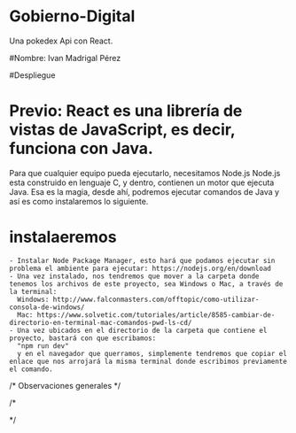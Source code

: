 # Gobierno-Digital
Una pokedex Api con React. 

#Nombre:
Ivan Madrigal Pérez

#Despliegue
  # Previo: React es una librería de vistas de JavaScript, es decir, funciona con Java. 
  Para que cualquier equipo pueda ejecutarlo, necesitamos Node.js
  Node.js esta construido en lenguaje C, y dentro, contienen un motor que ejecuta Java. 
  Esa es la magia, desde ahí, podremos ejecutar comandos de Java y así es como instalaremos lo siguiente.
  # instalaeremos
    - Instalar Node Package Manager, esto hará que podamos ejecutar sin problema el ambiente para ejecutar: https://nodejs.org/en/download 
    - Una vez instalado, nos tendremos que mover a la carpeta donde tenemos los archivos de este proyecto, sea Windows o Mac, a través de la terminal: 
      Windows: http://www.falconmasters.com/offtopic/como-utilizar-consola-de-windows/
      Mac: https://www.solvetic.com/tutoriales/article/8585-cambiar-de-directorio-en-terminal-mac-comandos-pwd-ls-cd/
    - Una vez ubicados en el directorio de la carpeta que contiene el proyecto, bastará con que escribamos: 
      "npm run dev"
      y en el navegador que querramos, simplemente tendremos que copiar el enlace que nos arrojará la misma terminal donde escribimos previamente el comando.
      

/* Observaciones generales */


/*

*/
      
